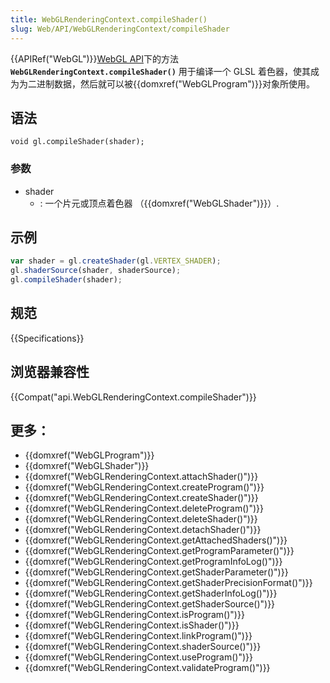 ```yaml
---
title: WebGLRenderingContext.compileShader()
slug: Web/API/WebGLRenderingContext/compileShader
---
```

{{APIRef("WebGL")}}[WebGL API](/zh-CN/docs/Web/API/WebGL_API)下的方法 **`WebGLRenderingContext.compileShader()`** 用于编译一个 GLSL 着色器，使其成为为二进制数据，然后就可以被{{domxref("WebGLProgram")}}对象所使用。

## 语法

```plain
void gl.compileShader(shader);
```

### 参数

- shader
  - : 一个片元或顶点着色器 （{{domxref("WebGLShader")}}）.

## 示例

```js
var shader = gl.createShader(gl.VERTEX_SHADER);
gl.shaderSource(shader, shaderSource);
gl.compileShader(shader);
```

## 规范

{{Specifications}}

## 浏览器兼容性

{{Compat("api.WebGLRenderingContext.compileShader")}}

## 更多：

- {{domxref("WebGLProgram")}}
- {{domxref("WebGLShader")}}
- {{domxref("WebGLRenderingContext.attachShader()")}}
- {{domxref("WebGLRenderingContext.createProgram()")}}
- {{domxref("WebGLRenderingContext.createShader()")}}
- {{domxref("WebGLRenderingContext.deleteProgram()")}}
- {{domxref("WebGLRenderingContext.deleteShader()")}}
- {{domxref("WebGLRenderingContext.detachShader()")}}
- {{domxref("WebGLRenderingContext.getAttachedShaders()")}}
- {{domxref("WebGLRenderingContext.getProgramParameter()")}}
- {{domxref("WebGLRenderingContext.getProgramInfoLog()")}}
- {{domxref("WebGLRenderingContext.getShaderParameter()")}}
- {{domxref("WebGLRenderingContext.getShaderPrecisionFormat()")}}
- {{domxref("WebGLRenderingContext.getShaderInfoLog()")}}
- {{domxref("WebGLRenderingContext.getShaderSource()")}}
- {{domxref("WebGLRenderingContext.isProgram()")}}
- {{domxref("WebGLRenderingContext.isShader()")}}
- {{domxref("WebGLRenderingContext.linkProgram()")}}
- {{domxref("WebGLRenderingContext.shaderSource()")}}
- {{domxref("WebGLRenderingContext.useProgram()")}}
- {{domxref("WebGLRenderingContext.validateProgram()")}}
